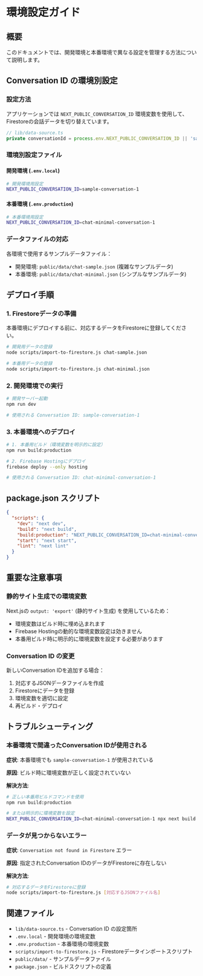 # 環境設定ガイド

## 概要

このドキュメントでは、開発環境と本番環境で異なる設定を管理する方法について説明します。

## Conversation ID の環境別設定

### 設定方法

アプリケーションでは `NEXT_PUBLIC_CONVERSATION_ID` 環境変数を使用して、Firestoreの会話データを切り替えています。

```typescript
// lib/data-source.ts
private conversationId = process.env.NEXT_PUBLIC_CONVERSATION_ID || 'sample-conversation-1';
```

### 環境別設定ファイル

#### 開発環境 (`.env.local`)
```bash
# 開発環境用設定
NEXT_PUBLIC_CONVERSATION_ID=sample-conversation-1
```

#### 本番環境 (`.env.production`)
```bash
# 本番環境用設定
NEXT_PUBLIC_CONVERSATION_ID=chat-minimal-conversation-1
```

### データファイルの対応

各環境で使用するサンプルデータファイル：

- 開発環境: `public/data/chat-sample.json` (複雑なサンプルデータ)
- 本番環境: `public/data/chat-minimal.json` (シンプルなサンプルデータ)

## デプロイ手順

### 1. Firestoreデータの準備

本番環境にデプロイする前に、対応するデータをFirestoreに登録してください。

```bash
# 開発用データの登録
node scripts/import-to-firestore.js chat-sample.json

# 本番用データの登録
node scripts/import-to-firestore.js chat-minimal.json
```

### 2. 開発環境での実行

```bash
# 開発サーバー起動
npm run dev

# 使用される Conversation ID: sample-conversation-1
```

### 3. 本番環境へのデプロイ

```bash
# 1. 本番用ビルド（環境変数を明示的に設定）
npm run build:production

# 2. Firebase Hostingにデプロイ
firebase deploy --only hosting

# 使用される Conversation ID: chat-minimal-conversation-1
```

## package.json スクリプト

```json
{
  "scripts": {
    "dev": "next dev",
    "build": "next build",
    "build:production": "NEXT_PUBLIC_CONVERSATION_ID=chat-minimal-conversation-1 next build",
    "start": "next start",
    "lint": "next lint"
  }
}
```

## 重要な注意事項

### 静的サイト生成での環境変数

Next.jsの `output: 'export'` (静的サイト生成) を使用しているため：

- 環境変数はビルド時に埋め込まれます
- Firebase Hostingの動的な環境変数設定は効きません
- 本番用ビルド時に明示的に環境変数を設定する必要があります

### Conversation ID の変更

新しいConversation IDを追加する場合：

1. 対応するJSONデータファイルを作成
2. Firestoreにデータを登録
3. 環境変数を適切に設定
4. 再ビルド・デプロイ

## トラブルシューティング

### 本番環境で間違ったConversation IDが使用される

**症状**: 本番環境でも `sample-conversation-1` が使用されている

**原因**: ビルド時に環境変数が正しく設定されていない

**解決方法**:
```bash
# 正しい本番用ビルドコマンドを使用
npm run build:production

# または明示的に環境変数を設定
NEXT_PUBLIC_CONVERSATION_ID=chat-minimal-conversation-1 npx next build
```

### データが見つからないエラー

**症状**: `Conversation not found in Firestore` エラー

**原因**: 指定されたConversation IDのデータがFirestoreに存在しない

**解決方法**:
```bash
# 対応するデータをFirestoreに登録
node scripts/import-to-firestore.js [対応するJSONファイル名]
```

## 関連ファイル

- `lib/data-source.ts` - Conversation ID の設定箇所
- `.env.local` - 開発環境の環境変数
- `.env.production` - 本番環境の環境変数
- `scripts/import-to-firestore.js` - Firestoreデータインポートスクリプト
- `public/data/` - サンプルデータファイル
- `package.json` - ビルドスクリプトの定義